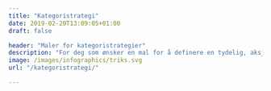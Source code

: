 ```yaml
---
title: "Kategoristrategi"
date: 2019-02-20T13:09:05+01:00
draft: false

header: "Maler for kategoristrategier"
description: "For deg som ønsker en mal for å definere en tydelig, aksjonsbasert kategoristrategi. Skriv inn din e-post adresse for å laste ned malen."
image: /images/infographics/triks.svg
url: "/kategoristrategi/"

---
```


<script charset="utf-8" type="text/javascript" src="//js.hsforms.net/forms/shell.js"></script>

<script>

  hbspt.forms.create({

                portalId: "4304957",

                formId: "317dfa16-c571-4995-9fcd-00fd4ef3ca03"

});

</script>
